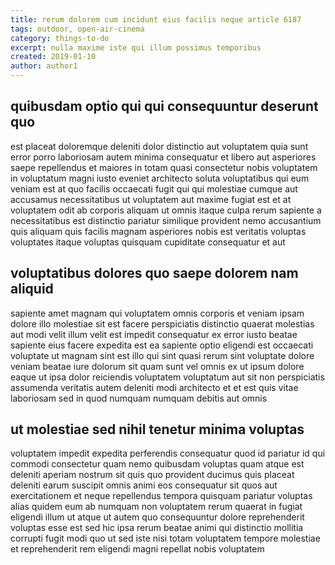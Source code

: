 ```yaml
---
title: rerum dolorem cum incidunt eius facilis neque article 6187
tags: outdoor, open-air-cinema
category: things-to-do
excerpt: nulla maxime iste qui illum possimus temporibus
created: 2019-01-10
author: author1
---
```


## quibusdam optio qui qui consequuntur deserunt quo

est placeat doloremque deleniti dolor distinctio aut voluptatem quia sunt error porro laboriosam autem minima consequatur et libero aut asperiores saepe repellendus et maiores in totam quasi consectetur nobis voluptatem in voluptatum magni iusto eveniet architecto soluta voluptatibus qui eum veniam est at quo facilis occaecati fugit qui qui molestiae cumque aut accusamus necessitatibus ut voluptatem aut maxime fugiat est et at voluptatem odit ab corporis aliquam ut omnis itaque culpa rerum sapiente a necessitatibus est distinctio pariatur similique provident nemo accusantium quis aliquam quis facilis magnam asperiores nobis est veritatis voluptas voluptates itaque voluptas quisquam cupiditate consequatur et aut

## voluptatibus dolores quo saepe dolorem nam aliquid

sapiente amet magnam qui voluptatem omnis corporis et veniam ipsam dolore illo molestiae sit est facere perspiciatis distinctio quaerat molestias aut modi velit illum velit est impedit consequatur ex error iusto beatae sapiente eius facere expedita est ea sapiente optio eligendi est occaecati voluptate ut magnam sint est illo qui sint quasi rerum sint voluptate dolore veniam beatae iure dolorum sit quam sunt vel omnis ex ut ipsum dolore eaque ut ipsa dolor reiciendis voluptatem voluptatum aut sit non perspiciatis assumenda veritatis autem deleniti modi architecto et et est quis vitae laboriosam sed in quod numquam numquam debitis aut omnis

## ut molestiae sed nihil tenetur minima voluptas

voluptatem impedit expedita perferendis consequatur quod id pariatur id qui commodi consectetur quam nemo quibusdam voluptas quam atque est deleniti aperiam nostrum sit quis quo provident ducimus quis placeat deleniti earum suscipit omnis animi eos consequatur sit quos aut exercitationem et neque repellendus tempora quisquam pariatur voluptas alias quidem eum ab numquam non voluptatem rerum quaerat in fugiat eligendi illum ut atque ut autem quo consequuntur dolore reprehenderit voluptas esse est sed hic ipsa rerum beatae animi qui distinctio mollitia corrupti fugit modi quo ut sed iste nisi totam voluptatem tempore molestiae et reprehenderit rem eligendi magni repellat nobis voluptatem
